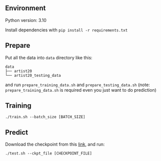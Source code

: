 ## Environment
Python version: 3.10

Install dependencies with `pip install -r requirements.txt
`

## Prepare
Put all the data into `data` directory like this:
```
data
├── artist20
└── artist20_testing_data
```
and run `prepare_training_data.sh` and `prepare_testing_data.sh` (note: `prepare_training_data.sh` is required even you just want to do prediction)

## Training
```
./train.sh --batch_size [BATCH_SIZE]
```

## Predict
Download the checkpoint from this [link](https://www.dropbox.com/scl/fi/gkgzrvntww5rc5jtcp4h2/epoch-028-tl-0.00-v1-0.66-v3-0.84-step-30914.ckpt?rlkey=vdwerwwlgok4t94q8v501iw41&dl=0), and run:
```
./test.sh --ckpt_file [CHECKPOINT_FILE]
```